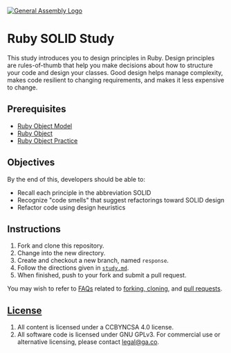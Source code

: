 [![General Assembly Logo](https://camo.githubusercontent.com/1a91b05b8f4d44b5bbfb83abac2b0996d8e26c92/687474703a2f2f692e696d6775722e636f6d2f6b6538555354712e706e67)](https://generalassemb.ly/education/web-development-immersive)

# Ruby SOLID Study

This study introduces you to design principles in Ruby. Design principles are
rules-of-thumb that help you make decisions about how to structure your code and
design your classes. Good design helps manage complexity, makes code resilient
to changing requirements, and makes it less expensive to change.

## Prerequisites

-   [Ruby Object Model](https://git.generalassemb.ly/ga-wdi-boston/ruby-object-model)
-   [Ruby Object](https://git.generalassemb.ly/ga-wdi-boston/ruby-object)
-   [Ruby Object Practice](https://git.generalassemb.ly/ga-wdi-boston/ruby-objects-practice)

## Objectives

By the end of this, developers should be able to:

-   Recall each principle in the abbreviation SOLID
-   Recognize "code smells" that suggest refactorings toward SOLID design
-   Refactor code using design heuristics

## Instructions

1.  Fork and clone this repository.
1.  Change into the new directory.
1.  Create and checkout a new branch, named `response`.
1.  Follow the directions given in [`study.md`](study.md).
1.  When finished, push to your fork and submit a pull request.

You may wish to refer to [FAQs](https://git.generalassemb.ly/ga-wdi-boston/meta/wiki/)
related to [forking,
cloning](https://git.generalassemb.ly/ga-wdi-boston/meta/wiki/ForkAndClone), and [pull
requests](https://git.generalassemb.ly/ga-wdi-boston/meta/wiki/PullRequest).

## [License](LICENSE)

1.  All content is licensed under a CC­BY­NC­SA 4.0 license.
1.  All software code is licensed under GNU GPLv3. For commercial use or
    alternative licensing, please contact legal@ga.co.
